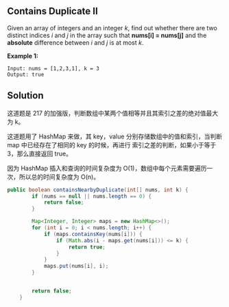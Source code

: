 ## Contains Duplicate II

Given an array of integers and an integer *k*, find out whether there are two distinct indices *i* and *j* in the array such that **nums[i] = nums[j]** and the **absolute** difference between *i* and *j* is at most *k*.

**Example 1:**

```
Input: nums = [1,2,3,1], k = 3
Output: true
```

## Solution

这道题是 217 的加强版，判断数组中某两个值相等并且其索引之差的绝对值最大为 k。

这道题用了 HashMap 来做，其 key，value 分别存储数组中的值和索引，当判断 map 中已经存在了相同的 key 的时候，再进行 索引之差的判断，如果小于等于3，那么直接返回 true。 

因为 HashMap 插入和查询的时间复杂度为 O(1)，数组中每个元素需要遍历一次，所以总的时间复杂度为 O(n)。

```java
public boolean containsNearbyDuplicate(int[] nums, int k) {
        if (nums == null || nums.length == 0) {
            return false;
        }

        Map<Integer, Integer> maps = new HashMap<>();
        for (int i = 0; i < nums.length; i++) {
            if (maps.containsKey(nums[i])) {
                if (Math.abs(i - maps.get(nums[i])) <= k) {
                    return true;
                }
            }
            maps.put(nums[i], i);
        }


        return false;
    }
```

